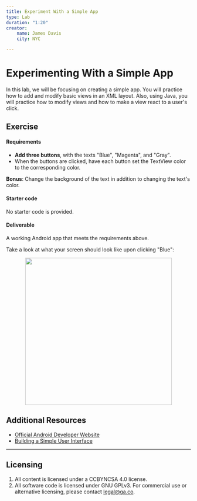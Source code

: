 ```yaml
---
title: Experiment With a Simple App
type: Lab
duration: "1:20"
creator:
    name: James Davis
    city: NYC

---
```


# [](https://ga-dash.s3.amazonaws.com/production/assets/logo-9f88ae6c9c3871690e33280fcf557f33.png) Experimenting With a Simple App

In this lab, we will be focusing on creating a simple app. You will practice how to add and modify basic views in an XML layout. Also, using Java, you will practice how to modify views and how to make a view react to a user's click.

## Exercise

#### Requirements

* **Add three buttons**, with the texts "Blue", "Magenta", and "Gray".
* When the buttons are clicked, have each button set the TextView color to the corresponding color.

**Bonus**: Change the background of the text in addition to changing the text's color.

#### Starter code

No starter code is provided.

#### Deliverable

A working Android app that meets the requirements above.

Take a look at what your screen should look like upon clicking "Blue":

<p align="center">
	<img src="https://i.imgur.com/QWZgixP.png" height="400">
</p>


## Additional Resources

* [Official Android Developer Website](http://developer.android.com/training/index.html)
* [Building a Simple User Interface](http://developer.android.com/training/basics/firstapp/building-ui.html)

---

## Licensing
1. All content is licensed under a CC­BY­NC­SA 4.0 license.
2. All software code is licensed under GNU GPLv3. For commercial use or alternative licensing, please contact [legal@ga.co](mailto:legal@ga.co).

